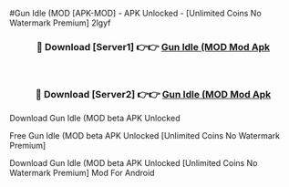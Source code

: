 #Gun Idle (MOD [APK-MOD] - APK Unlocked - [Unlimited Coins No Watermark Premium] 2lgyf



<div align="center">

<h3>🔴 Download [Server1] 👉👉 <a href="https://momento.my/?title=Gun_Idle_(MOD">Gun Idle (MOD Mod Apk</a></h3><br>

<h3>🔴 Download [Server2] 👉👉 <a href="https://momento.my/?title=Gun_Idle_(MOD">Gun Idle (MOD Mod Apk</a></h3>
</div>



Download Gun Idle (MOD beta APK Unlocked

Free Gun Idle (MOD beta APK Unlocked [Unlimited Coins No Watermark Premium]

Download Gun Idle (MOD beta APK Unlocked [Unlimited Coins No Watermark Premium] Mod For Android
